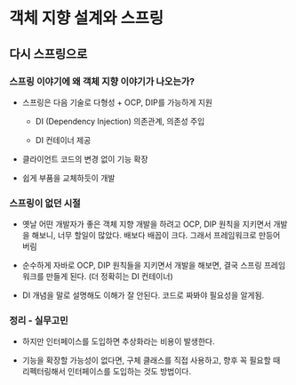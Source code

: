 # 객체 지향 설계와 스프링

## 다시 스프링으로

### 스프링 이야기에 왜 객체 지향 이야기가 나오는가?

- 스프링은 다음 기술로 다형성 + OCP, DIP를 가능하게 지원

    - DI (Dependency Injection) 의존관계, 의존성 주입

    - DI 컨테이너 제공

- 클라이언트 코드의 변경 없이 기능 확장

- 쉽게 부품을 교체하듯이 개발

### 스프링이 없던 시절

- 옛날 어떤 개발자가 좋은 객체 지향 개발을 하려고 OCP, DIP 원칙을 지키면서 개발을 해보니, 너무 할일이 많았다. 배보다 배꼽이 크다. 그래서 프레임워크로 만등어 버림

- 순수하게 자바로 OCP, DIP 원칙들을 지키면서 개발을 해보면, 결국 스프링 프레임워크를 만들게 된다. (더 정확히는 DI 컨테이너)

- DI 개념을 말로 설명해도 이해가 잘 안된다. 코드로 짜봐야 필요성을 알게됨.

### 정리 - 실무고민

- 하지만 인터페이스를 도입하면 추상화라는 비용이 발생한다.

- 기능을 확장할 가능성이 없다면, 구체 클래스를 직접 사용하고, 향후 꼭 필요할 때 리펙터링해서 인터페이스를 도입하는 것도 방법이다.